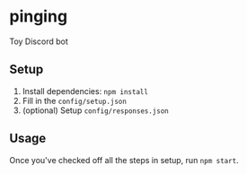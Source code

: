 # pinging
Toy Discord bot

## Setup
1. Install dependencies: `npm install`
2. Fill in the `config/setup.json`
3. (optional) Setup `config/responses.json`

## Usage
Once you've checked off all the steps in setup, run `npm start`.
